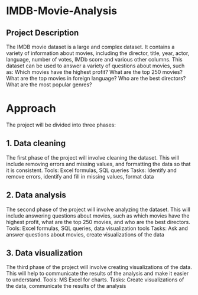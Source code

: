 # IMDB-Movie-Analysis
## Project Description
The IMDB movie dataset is a large and complex dataset. It contains a variety of information about movies, including the director, title, year, actor, language, number of votes, IMDb score and various other columns. 
This dataset can be used to answer a variety of questions about movies, such as:
Which movies have the highest profit?
What are the top 250 movies?
What are the top movies in foreign language?
Who are the best directors?
What are the most popular genres?

# Approach
The project will be divided into three phases:
## 1. Data cleaning
The first phase of the project will involve cleaning the dataset. This will include removing errors and missing values, and formatting the data so that it is consistent.
Tools: Excel formulas, SQL queries
Tasks: Identify and remove errors, identify and fill in missing values, format data
## 2. Data analysis
The second phase of the project will involve analyzing the dataset. This will include answering questions about movies, such as which movies have the highest profit, what are the top 250 movies, and who are the best directors.
Tools: Excel formulas, SQL queries, data visualization tools
Tasks: Ask and answer questions about movies, create visualizations of the data
## 3. Data visualization
The third phase of the project will involve creating visualizations of the data. This will help to communicate the results of the analysis and make it easier to understand.
Tools: MS Excel for charts.
Tasks: Create visualizations of the data, communicate the results of the analysis
